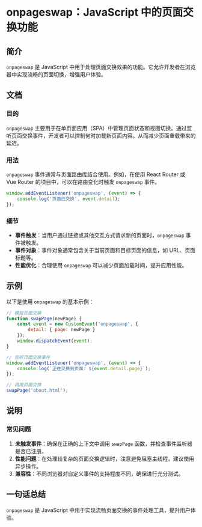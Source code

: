 <!--
Meta Description: # onpageswap：JavaScript 中的页面交换功能 ## 简介 `onpageswap` 是 JavaScript 中用于处理页面交换效果的功能。它允许开发者在浏览器中实现流畅的页面切换，增强用户体验。 ## 文档 ### 目的 `onpageswap` 主要用于在单页面应用（SPA）...
Meta Keywords: onpageswap, event, javascript, window, detail
-->

# onpageswap：JavaScript 中的页面交换功能

## 简介
`onpageswap` 是 JavaScript 中用于处理页面交换效果的功能。它允许开发者在浏览器中实现流畅的页面切换，增强用户体验。

## 文档
### 目的
`onpageswap` 主要用于在单页面应用（SPA）中管理页面状态和视图切换。通过监听页面交换事件，开发者可以控制何时加载新页面内容，从而减少页面重载带来的延迟。

### 用法
`onpageswap` 事件通常与页面路由库结合使用。例如，在使用 React Router 或 Vue Router 的项目中，可以在路由变化时触发 `onpageswap` 事件。

```javascript
window.addEventListener('onpageswap', (event) => {
    console.log('页面已交换', event.detail);
});
```

### 细节
- **事件触发**：当用户通过链接或其他交互方式请求新的页面时，`onpageswap` 事件被触发。
- **事件对象**：事件对象通常包含关于当前页面和目标页面的信息，如 URL、页面标题等。
- **性能优化**：合理使用 `onpageswap` 可以减少页面加载时间，提升应用性能。

## 示例
以下是使用 `onpageswap` 的基本示例：

```javascript
// 模拟页面交换
function swapPage(newPage) {
    const event = new CustomEvent('onpageswap', {
        detail: { page: newPage }
    });
    window.dispatchEvent(event);
}

// 监听页面交换事件
window.addEventListener('onpageswap', (event) => {
    console.log(`正在交换到页面: ${event.detail.page}`);
});

// 调用页面交换
swapPage('about.html');
```

## 说明
### 常见问题
1. **未触发事件**：确保在正确的上下文中调用 `swapPage` 函数，并检查事件监听器是否已注册。
2. **性能问题**：在处理较复杂的页面交换逻辑时，注意避免阻塞主线程，建议使用异步操作。
3. **兼容性**：不同浏览器对自定义事件的支持程度不同，确保进行充分测试。

## 一句话总结
`onpageswap` 是 JavaScript 中用于实现流畅页面交换的事件处理工具，提升用户体验。